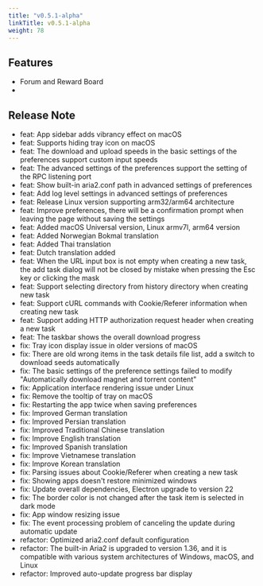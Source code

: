```yaml
---
title: "v0.5.1-alpha"
linkTitle: v0.5.1-alpha
weight: 78
---
```


## Features

- Forum and Reward Board
- 

## Release Note

- feat: App sidebar adds vibrancy effect on macOS
- feat: Supports hiding tray icon on macOS
- feat: The download and upload speeds in the basic settings of the preferences support custom input speeds
- feat: The advanced settings of the preferences support the setting of the RPC listening port
- feat: Show built-in aria2.conf path in advanced settings of preferences
- feat: Add log level settings in advanced settings of preferences
- feat: Release Linux version supporting arm32/arm64 architecture
- feat: Improve preferences, there will be a confirmation prompt when leaving the page without saving the settings
- feat: Added macOS Universal version, Linux armv7l, arm64 version
- feat: Added Norwegian Bokmal translation
- feat: Added Thai translation
- feat: Dutch translation added
- feat: When the URL input box is not empty when creating a new task, the add task dialog will not be closed by mistake when pressing the Esc key or clicking the mask
- feat: Support selecting directory from history directory when creating new task
- feat: Support cURL commands with Cookie/Referer information when creating new task
- feat: Support adding HTTP authorization request header when creating a new task
- feat: The taskbar shows the overall download progress
- fix: Tray icon display issue in older versions of macOS
- fix: There are old wrong items in the task details file list, add a switch to download seeds automatically
- fix: The basic settings of the preference settings failed to modify "Automatically download magnet and torrent content"
- fix: Application interface rendering issue under Linux
- fix: Remove the tooltip of tray on macOS
- fix: Restarting the app twice when saving preferences
- fix: Improved German translation
- fix: Improved Persian translation
- fix: Improved Traditional Chinese translation
- fix: Improve English translation
- fix: Improved Spanish translation
- fix: Improve Vietnamese translation
- fix: Improve Korean translation
- fix: Parsing issues about Cookie/Referer when creating a new task
- fix: Showing apps doesn't restore minimized windows
- fix: Update overall dependencies, Electron upgrade to version 22
- fix: The border color is not changed after the task item is selected in dark mode
- fix: App window resizing issue
- fix: The event processing problem of canceling the update during automatic update
- refactor: Optimized aria2.conf default configuration
- refactor: The built-in Aria2 is upgraded to version 1.36, and it is compatible with various system architectures of Windows, macOS, and Linux
- refactor: Improved auto-update progress bar display